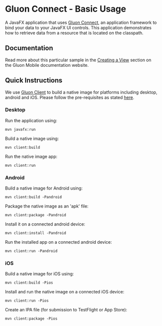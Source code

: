 # Gluon Connect - Basic Usage

A JavaFX application that uses [Gluon Connect](https://gluonhq.com/open-source/connect),
an application framework to bind your data to your JavaFX UI controls. 
This application demonstrates how to retrieve data from a resource that is located on the classpath.

## Documentation

Read more about this particular sample in the [Creating a View](https://docs.gluonhq.com/charm/latest/#_creating_a_view)
section on the Gluon Mobile documentation website.

## Quick Instructions

We use [Gluon Client](https://docs.gluonhq.com/) to build a native image for platforms including desktop, android and iOS.
Please follow the pre-requisites as stated [here](https://docs.gluonhq.com/#_requirements).

### Desktop

Run the application using:

    mvn javafx:run

Build a native image using:

    mvn client:build

Run the native image app:

    mvn client:run

### Android

Build a native image for Android using:

    mvn client:build -Pandroid

Package the native image as an 'apk' file:

    mvn client:package -Pandroid

Install it on a connected android device:

    mvn client:install -Pandroid

Run the installed app on a connected android device:

    mvn client:run -Pandroid

### iOS

Build a native image for iOS using:

    mvn client:build -Pios

Install and run the native image on a connected iOS device:

    mvn client:run -Pios

Create an IPA file (for submission to TestFlight or App Store):

    mvn client:package -Pios
